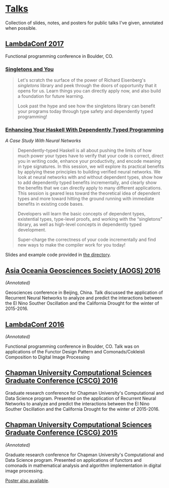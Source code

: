 [Talks](https://mstksg.github.io/talks/. "Talks")
=================================================

Collection of slides, notes, and posters for public talks I've given,
annotated when possible.

[LambdaConf 2017](https://mstksg.github.io/talks/lambdaconf-2017 "LambdaConf 2017")
-----------------------------------------------------------------------------------

Functional programming conference in Boulder, CO.

### [Singletons and You](https://mstksg.github.io/talks/lambdaconf-2017/singletons/singleton-slides.html "Singletons and You")

> Let's scratch the surface of the power of Richard Eisenberg's
> *singletons* library and peek through the doors of opportunity that it
> opens for us. Learn things you can directly apply now, and also build
> a foundation for future learning.
>
> Look past the hype and see how the singletons library can benefit your
> programs today through type safety and dependently typed programming!

### [Enhancing Your Haskell With Dependently Typed Programming](https://mstksg.github.io/talks/lambdaconf-2017/dependent-types/dependent-types.html "Enhancing Your Haskell With Dependently Typed Programming")

*A Case Study With Neural Networks*

> Dependently-typed Haskell is all about pushing the limits of how much
> power your types have to verify that your code is correct, direct you
> in writing code, enhance your productivity, and encode meaning in type
> signatures. In this session, we will explore its practical benefits by
> applying these principles to building verified neural networks. We
> look at neural networks with and without dependent types, show how to
> add dependently typed benefits incrementally, and clearly show the
> benefits that we can directly apply to many different applications.
> This session is geared less toward the theoretical idea of dependent
> types and more toward hitting the ground running with immediate
> benefits in existing code bases.
>
> Developers will learn the basic concepts of dependent types,
> existential types, type-level proofs, and working with the
> “singletons” library, as well as high-level concepts in dependently
> typed development.
>
> Super-charge the correctness of your code incrementally and find new
> ways to make the compiler work for you today!

Slides and example code provided in [the
directory](https://github.com/mstksg/talks/tree/master/lambdaconf-2017/dependent-types).

[Asia Oceania Geosciences Society (AOGS) 2016](https://mstksg.github.io/talks/aogs-2016/RNN_ElNino_Drought-AOGS2016.pptx "Asia Oceania Geosciences Society (AOGS) 2016")
------------------------------------------------------------------------------------------------------------------------------------------------------------------------

*(Annotated)*

Geosciences conference in Beijing, China. Talk discussed the application
of Recurrent Neural Networks to analyze and predict the interactions
between the El Nino Souther Oscillation and the California Drought for
the winter of 2015-2016.

[LambdaConf 2016](https://mstksg.github.io/talks/lambdaconf-2016/FCDIP-LambdaConf16.pptx "LambdaConf 2016")
-----------------------------------------------------------------------------------------------------------

*(Annotated)*

Functional programming conference in Boulder, CO. Talk was on
applications of the Functor Design Pattern and Comonads/Cokleisli
Composition to Digital Image Processing

[Chapman University Computational Sciences Graduate Conference (CSCG) 2016](https://mstksg.github.io/talks/csgc-2016/NeuralNetwork-ENSO-Precipitation.pptx "Chapman University Computational Sciences Graduate Conference (CSCG) 2016")
---------------------------------------------------------------------------------------------------------------------------------------------------------------------------------------------------------------------------------------

Graduate research conference for Chapman University's Computational and
Data Science program. Presented on the application of Recurrent Neural
Networks to analyze and predict the interactions between the El Nino
Souther Oscillation and the California Drought for the winter of
2015-2016.

[Chapman University Computational Sciences Graduate Conference (CSCG) 2015](https://mstksg.github.io/talks/csgc-2015/csgc-functors-comonads-dip-slides.pptx "Chapman University Computational Sciences Graduate Conference (CSCG) 2015")
----------------------------------------------------------------------------------------------------------------------------------------------------------------------------------------------------------------------------------------

*(Annotated)*

Graduate research conference for Chapman University's Computational and
Data Science program. Presented on applications of functors and comonads
in mathematical analysis and algorithm implementation in digital image
processing.

[Poster also
available](https://mstksg.github.io/talks/csgc-2015/csgc-functors-comonads-dip-poster.pdf).
